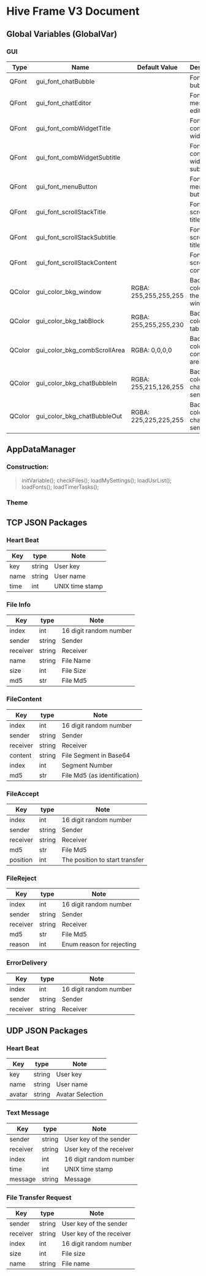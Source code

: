 # Hive Frame V3 Document
## Global Variables (GlobalVar)
### GUI

Type | Name | Default Value | Description
------- | ------- | ------- | -------
QFont | gui_font_chatBubble |  | Font in chat bubble
QFont | gui_font_chatEditor |  | Font in message editor
QFont | gui_font_combWidgetTitle |  | Font in comb widget title
QFont | gui_font_combWidgetSubtitle |  | Font in comb widget subtitle
QFont | gui_font_menuButton |  | Font in menu button
QFont | gui_font_scrollStackTitle |  | Font in scroll stack title
QFont | gui_font_scrollStackSubtitle |  | Font in scroll stack title
QFont | gui_font_scrollStackContent |  | Font in scroll stack content
QColor | gui_color_bkg_window | RGBA: 255,255,255,255 | Background color for the main window
QColor | gui_color_bkg_tabBlock | RGBA: 255,255,255,230 | Background color for tab block
QColor | gui_color_bkg_combScrollArea | RGBA: 0,0,0,0 | Background color for comb scroll area
QColor | gui_color_bkg_chatBubbleIn | RGBA: 255,215,126,255 | Background color in chat bubble sent in
QColor | gui_color_bkg_chatBubbleOut | RGBA: 225,225,225,255 | Background color in chat bubble sent out

## AppDataManager
### Construction: 
>  initVariable();
>  checkFiles();
>  loadMySettings();
>  loadUsrList();
>  loadFonts();
>  loadTimerTasks();

### Theme


## TCP JSON Packages
### Heart Beat
Key | type | Note
------- | ------- | -------
key | string | User key
name | string | User name
time | int | UNIX time stamp
### File Info
Key | type | Note
------- | ------- | -------
index | int | 16 digit random number
sender | string | Sender
receiver | string | Receiver
name | string | File Name
size | int | File Size
md5 | str | File Md5

### FileContent
Key | type | Note
------- | ------- | -------
index | int | 16 digit random number
sender | string | Sender
receiver | string | Receiver
content | string | File Segment in Base64
index | int | Segment Number
md5 | str | File Md5 (as identification)

### FileAccept
Key | type | Note
------- | ------- | -------
index | int | 16 digit random number
sender | string | Sender
receiver | string | Receiver
md5 | str | File Md5
position | int | The position to start transfer

### FileReject
Key | type | Note
------- | ------- | -------
index | int | 16 digit random number
sender | string | Sender
receiver | string | Receiver
md5 | str | File Md5
reason | int | Enum reason for rejecting

### ErrorDelivery
Key | type | Note
------- | ------- | -------
index | int | 16 digit random number
sender | string | Sender
receiver | string | Receiver


## UDP JSON Packages
### Heart Beat
Key | type | Note
------- | ------- | -------
key | string | User key
name | string | User name
avatar | string | Avatar Selection

### Text Message
Key | type | Note
------- | ------- | -------
sender | string | User key of the sender
receiver | string | User key of the receiver
index | int | 16 digit random number
time | int | UNIX time stamp
message | string | Message

### File Transfer Request
Key | type | Note
------- | ------- | -------
sender | string | User key of the sender
receiver | string | User key of the receiver
index | int | 16 digit random number
size | int | File size
name | string | File name



